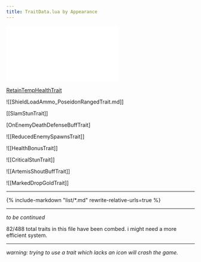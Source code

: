 ```yaml
---
title: TraitData.lua by Appearance
---
```


![WrathDamageBuffTrait](WrathDamageBuffTrait.md)

[RetainTempHealthTrait](RetainTempHealthTrait.md)

![[ShieldLoadAmmo_PoseidonRangedTrait.md]]

[[SlamStunTrait]]

 [OnEnemyDeathDefenseBuffTrait]

![[ReducedEnemySpawnsTrait]]

![[HealthBonusTrait]]

![[CriticalStunTrait]]

![[ArtemisShoutBuffTrait]]

![[MarkedDropGoldTrait]]

---

{%
	include-markdown "list/*.md"
	rewrite-relative-urls=true
%}

---
*to be continued*

82/488 total traits in this file have been combed. i might need a more efficient system.

---
*warning: trying to use a trait which lacks an icon will crash the game.*